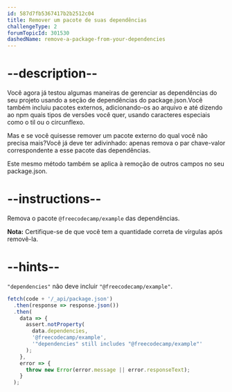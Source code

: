 ```yaml
---
id: 587d7fb5367417b2b2512c04
title: Remover um pacote de suas dependências
challengeType: 2
forumTopicId: 301530
dashedName: remove-a-package-from-your-dependencies
---
```


# --description--

Você agora já testou algumas maneiras de gerenciar as dependências do seu projeto usando a seção de dependências do package.json.Você também incluiu pacotes externos, adicionando-os ao arquivo e até dizendo ao npm quais tipos de versões você quer, usando caracteres especiais como o til ou o circunflexo.

Mas e se você quisesse remover um pacote externo do qual você não precisa mais?Você já deve ter adivinhado: apenas remova o par chave-valor correspondente a esse pacote das dependências.

Este mesmo método também se aplica à remoção de outros campos no seu package.json.

# --instructions--

Remova o pacote `@freecodecamp/example` das dependências.

**Nota:** Certifique-se de que você tem a quantidade correta de vírgulas após removê-la.

# --hints--

`"dependencies"` não deve incluir `"@freecodecamp/example"`.

```js
fetch(code + '/_api/package.json')
  .then(response => response.json())
  .then(
    data => {
      assert.notProperty(
        data.dependencies,
        '@freecodecamp/example',
        '"dependencies" still includes "@freecodecamp/example"'
      );
    },
    error => {
      throw new Error(error.message || error.responseText);
    }
  );
```

